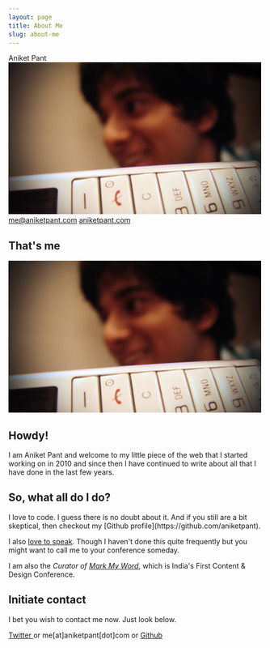 ```yaml
---
layout: page
title: About Me
slug: about-me
---
```


<div class="accessibility" itemscope itemtype="http://schema.org/Person">
	<span itemprop="name">Aniket Pant</span>
	<img src="assets/images/thats-me.jpg" itemprop="image" />
	<a href="mailto:me@aniketpant.com" itemprop="email">
    me@aniketpant.com</a>
    <a href="http://www.aniketpant.com" itemprop="url">aniketpant.com</a>
</div>

<div class="g one-whole cf">

<div class="g one-quarter">
	<h2>That's me</h2>
</div>

<div class="g three-quarters cf">
	<img class="media" src="../assets/images/thats-me.jpg" />
</div>

<div class="g one-quarter">
	<h2>Howdy!</h2>
</div>

<div class="g three-quarters cf" markdown="1">
I am Aniket Pant and welcome to my little piece of the web that I started working on in 2010 and since then I have continued to write about all that I have done in the last few years.
</div>

<div class="g one-quarter">
	<h2>So, what all do I do?</h2>
</div>

<div class="g three-quarters cf" markdown="1">
I love to code. I guess there is no doubt about it. And if you still are a bit skeptical, then checkout my [Github profile](https://github.com/aniketpant).

I also [love to speak](/speaking). Though I haven't done this quite frequently but you might want to call me to your conference someday.

I am also the _Curator of [Mark My Word](http://markmyword.in)_, which is India's First Content &amp; Design Conference.
</div>

<div class="g one-quarter">
	<h2>Initiate contact</h2>
</div>

<div class="g three-quarters cf">
<p>I bet you wish to contact me now. Just look below.</p>
<div class="this-or-this">
<a href="http://twitter.com/aniket_pant" class="this-or-this__this  one-fifths">
Twitter
</a>
<span class="this-or-this__or  one-fifth">
or
</span>
<span class="this-or-this__this  one-fifths highlight">
me[at]aniketpant[dot]com
</span>
<span class="this-or-this__or  one-fifth">
or
</span>
<a href="https://github.com/aniketpant" class="this-or-this__this  one-fifths">
Github
</a>
</div>
</div>
</div>